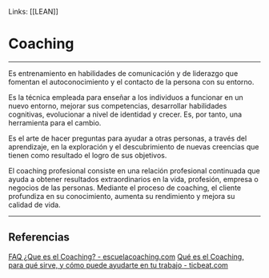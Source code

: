 Links: [[LEAN]]

# Coaching
---

Es entrenamiento en habilidades de comunicación y de liderazgo que fomentan el autoconocimiento y el contacto de la persona con su entorno.

Es la técnica empleada para enseñar a los individuos a funcionar en un nuevo entorno, mejorar sus competencias, desarrollar habilidades cognitivas, evolucionar a nivel de identidad y crecer. Es, por tanto, una herramienta para el cambio.

Es el arte de hacer preguntas para ayudar a otras personas, a través del aprendizaje, en la exploración y el descubrimiento de nuevas creencias que tienen como resultado el logro de sus objetivos.

El coaching profesional consiste en una relación profesional continuada que ayuda a obtener resultados extraordinarios en la vida, profesión, empresa o negocios de las personas. Mediante el proceso de coaching, el cliente profundiza en su conocimiento, aumenta su rendimiento y mejora su calidad de vida.

---

## Referencias
[FAQ ¿Que es el Coaching? - escuelacoaching.com](https://www.escuelacoaching.com/que-es-coaching-ser-coach/)
[Qué es el Coaching, para qué sirve, y cómo puede ayudarte en tu trabajo - ticbeat.com](https://www.ticbeat.com/educacion/que-es-el-coaching-para-que-sirve-y-como-puede-ayudarte-en-tu-trabajo/)